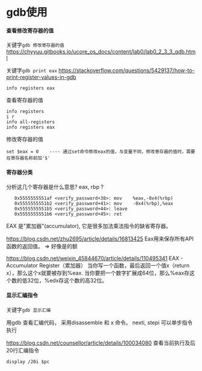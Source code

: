 # gdb使用

#### 查看修改寄存器的值

关键字`gdb 修改寄存器的值`
https://chyyuu.gitbooks.io/ucore_os_docs/content/lab0/lab0_2_3_3_gdb.html

关键字`gdb print eax`
https://stackoverflow.com/questions/5429137/how-to-print-register-values-in-gdb
```
info registers eax
```

查看寄存器的值
```
info registers
i r
info all-registers
info registers eax
```

修改寄存器的值
```
set $eax = 0    ---- 通过set命令修改eax的值，与变量不同，修改寄存器的值时，需要在寄存器名称前加'$'
```

#### 寄存器分类

分析这几个寄存器是什么意思?
eax, rbp ?
```
   0x5555555551af <verify_password+38>: mov    %eax,-0x4(%rbp)
   0x5555555551b2 <verify_password+41>: mov    -0x4(%rbp),%eax
   0x5555555551b5 <verify_password+44>: leave
   0x5555555551b6 <verify_password+45>: ret
```

EAX 是"累加器"(accumulator), 它是很多加法乘法指令的缺省寄存器。

https://blog.csdn.net/zhu2695/article/details/16813425
Eax用来保存所有API函数的返回值。 => 好像是的额

https://blog.csdn.net/weixin_45844670/article/details/110495341
EAX - Accumulator Register（累加器）
当你写一个函数，最后返回一个值x（return x），那么这个x就要被存到%eax.
当你要把一个数字扩展成64位，那么%eax存这个数的低32位，%edx存这个数的高32位。

#### 显示汇编指令

关键字`gdb 显示汇编`

用gdb 查看汇编代码， 采用disassemble 和 x 命令。 nexti, stepi 可以单步指令执行

https://blog.csdn.net/counsellor/article/details/100034080
查看当前执行及后20行汇编指令
```
display /20i $pc
```

